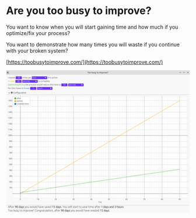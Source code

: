 # Are you too busy to improve?
You want to know when you will start gaining time and how much if you optimize/fix your process?

You want to demonstrate how many times you will waste if you continue with your broken system?

[https://toobusytoimprove.com/](https://toobusytoimprove.com/)

![](.github/img.png)
